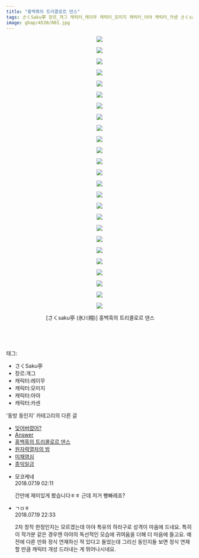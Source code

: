 ```yaml
---
title: "홍백흑의 트리콜로르 댄스"
tags: さくSaku亭 장르_개그 캐릭터_레이무 캐릭터_모미지 캐릭터_아야 캐릭터_카센 さくsaku亭 氷川翔 동방_동인지
image: ghap/4530/001.jpg
---
```

<div class="article">
<p style="text-align: center; clear: none; float: none;"><img src="{{ site.nasurl }}/ghap/4530/001.jpg"/></p>
<p style="text-align: center; clear: none; float: none;"><img src="{{ site.nasurl }}/ghap/4530/002.jpg"/></p>
<p style="text-align: center; clear: none; float: none;"><img src="{{ site.nasurl }}/ghap/4530/003.jpg"/></p>
<p style="text-align: center; clear: none; float: none;"><img src="{{ site.nasurl }}/ghap/4530/004.jpg"/></p>
<p style="text-align: center; clear: none; float: none;"><img src="{{ site.nasurl }}/ghap/4530/005.jpg"/></p>
<p style="text-align: center; clear: none; float: none;"><img src="{{ site.nasurl }}/ghap/4530/006.jpg"/></p>
<p style="text-align: center; clear: none; float: none;"><img src="{{ site.nasurl }}/ghap/4530/007.jpg"/></p>
<p style="text-align: center; clear: none; float: none;"><img src="{{ site.nasurl }}/ghap/4530/008.jpg"/></p>
<p style="text-align: center; clear: none; float: none;"><img src="{{ site.nasurl }}/ghap/4530/009.jpg"/></p>
<p style="text-align: center; clear: none; float: none;"><img src="{{ site.nasurl }}/ghap/4530/010.jpg"/></p>
<p style="text-align: center; clear: none; float: none;"><img src="{{ site.nasurl }}/ghap/4530/011.jpg"/></p>
<p style="text-align: center; clear: none; float: none;"><img src="{{ site.nasurl }}/ghap/4530/012.jpg"/></p>
<p style="text-align: center; clear: none; float: none;"><img src="{{ site.nasurl }}/ghap/4530/013.jpg"/></p>
<p style="text-align: center; clear: none; float: none;"><img src="{{ site.nasurl }}/ghap/4530/014.jpg"/></p>
<p style="text-align: center; clear: none; float: none;"><img src="{{ site.nasurl }}/ghap/4530/015.jpg"/></p>
<p style="text-align: center; clear: none; float: none;"><img src="{{ site.nasurl }}/ghap/4530/016.jpg"/></p>
<p style="text-align: center; clear: none; float: none;"><img src="{{ site.nasurl }}/ghap/4530/017.jpg"/></p>
<p style="text-align: center; clear: none; float: none;"><img src="{{ site.nasurl }}/ghap/4530/018.jpg"/></p>
<p style="text-align: center; clear: none; float: none;"><img src="{{ site.nasurl }}/ghap/4530/019.jpg"/></p>
<p style="text-align: center; clear: none; float: none;"><img src="{{ site.nasurl }}/ghap/4530/020.jpg"/></p>
<p style="text-align: center; clear: none; float: none;"><img src="{{ site.nasurl }}/ghap/4530/021.jpg"/></p>
<p style="text-align: center; clear: none; float: none;"><img src="{{ site.nasurl }}/ghap/4530/022.jpg"/></p>
<p style="text-align: center; clear: none; float: none;"><img src="{{ site.nasurl }}/ghap/4530/023.jpg"/></p>
<p style="text-align: center; clear: none; float: none;"><img src="{{ site.nasurl }}/ghap/4530/024.jpg"/></p>
<p style="text-align: center; clear: none; float: none;"><img src="{{ site.nasurl }}/ghap/4530/025.jpg"/></p>
<p style="text-align: center; clear: none; float: none;"> [さくsaku亭 (氷川翔)] 홍백흑의 트리콜로르 댄스</p>
<p style="text-align: center; clear: none; float: none;"><br/></p>
<p><br/></p>
</div><div class="tagTrail">
<p>태그: </p>
<ul>
<li>さくSaku亭</li>
<li>장르:개그</li>
<li>캐릭터:레이무</li>
<li>캐릭터:모미지</li>
<li>캐릭터:아야</li>
<li>캐릭터:카센</li>
</ul>
</div><div class="another">
<p>'동방 동인지' 카테고리의 다른 글</p>
<ul>
<li><a href="/2018-07-20-ghap_4534">잊어버렸어?</a></li>
<li><a href="/2018-07-18-ghap_4531">Answer</a></li>
<li><a href="/2018-07-18-ghap_4530">홍백흑의 트리콜로르 댄스</a></li>
<li><a href="/2018-07-17-ghap_4528">원자력열차의 밤</a></li>
<li><a href="/2018-07-16-ghap_4524">미채염심</a></li>
<li><a href="/2018-07-16-ghap_4523">종익일금</a></li>
</ul>
</div><div class="cb_module cb_fluid">
<div class="cb_wrt cb_profile">
<div class="comment">
<ul>
<li class="cb_thumb_off" id="comment15289650">
<div class="cb_comment_area">
<div class="cb_info_area">
<div class="cb_section">
<span class="cb_nick_name">모코케네</span>
</div>
<div class="cb_section">
<span class="cb_date">2018.07.19 02:11 </span>
</div>
</div>
<div class="cb_dsc_comment">
<p class="cb_dsc">
											간만에 재미있게 봤습니다ㅎㅎ 근데 저거 빵빠레죠?
										</p>
</div>
</div></li>
<li class="cb_thumb_off" id="comment15290220">
<div class="cb_comment_area">
<div class="cb_info_area">
<div class="cb_section">
<span class="cb_nick_name">ㄱㅁㅎ</span>
</div>
<div class="cb_section">
<span class="cb_date">2018.07.19 22:33 </span>
</div>
</div>
<div class="cb_dsc_comment">
<p class="cb_dsc">
											2차 창작 한정인지는 모르겠는데 아야 특유의 하라구로 성격이 마음에 드네요. 특히 이 작가분 같은 경우엔 아야의 독선적인 모습에 귀여움을 더해 더 마음에 들고요. 예전에 다른 만화 정식 연재하신 적 있다고 들었는데 그리신 동인지들 보면 정식 연재할 만큼 캐릭터 개성 드러내는 게 뛰어나시네요.
										</p>
</div>
</div></li>
</ul>
</div>
</div><!-- commentList close -->
</div>